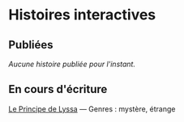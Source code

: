 # Histoires interactives

## Publiées

*Aucune histoire publiée pour l'instant.*

## En cours d'écriture

[Le Principe de Lyssa](./stories/publication/principe-de-lyssa.html) — Genres : mystère, étrange
